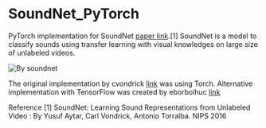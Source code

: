 # SoundNet_PyTorch
PyTorch implementation for SoundNet [paper link](http://web.mit.edu/vondrick/soundnet.pdf).[1]
SoundNet is a model to classify sounds using transfer learning with visual knowledges on large size of unlabeled videos.

![By soundnet](https://camo.githubusercontent.com/0b88af5c13ba987a17dcf90cd58816cf8ef04554/687474703a2f2f70726f6a656374732e637361696c2e6d69742e6564752f736f756e646e65742f736f756e646e65742e6a7067)

The original implementation by cvondrick [link](https://github.com/cvondrick/soundnet) was using Torch. Alternative implementation with TensorFlow was created by eborboihuc [link](https://github.com/eborboihuc/SoundNet-tensorflow) 


Reference 
[1] SoundNet: Learning Sound Representations from Unlabeled Video : By Yusuf Aytar, Carl Vondrick, Antonio Torralba. NIPS 2016
